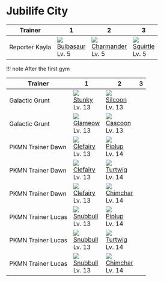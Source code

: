 # Jubilife City

Trainer        | 1                                | 2                                 | 3
---            | ---                              | ---                               | ---
Reporter Kayla | ![][001]<br>[Bulbasaur]<br>Lv. 5 | ![][004]<br>[Charmander]<br>Lv. 5 | ![][007]<br>[Squirtle]<br>Lv. 5

!!! note
    After the first gym

Trainer            | 1                                | 2                                | 3
---                | ---                              | ---                              | ---
Galactic Grunt     | ![][434]<br>[Stunky]<br>Lv. 13   | ![][266]<br>[Silcoon]<br>Lv. 13  | &nbsp;
Galactic Grunt     | ![][431]<br>[Glameow]<br>Lv. 13  | ![][268]<br>[Cascoon]<br>Lv. 13  | &nbsp;
PKMN Trainer Dawn  | ![][035]<br>[Clefairy]<br>Lv. 13 | ![][393]<br>[Piplup]<br>Lv. 14   | &nbsp;
PKMN Trainer Dawn  | ![][035]<br>[Clefairy]<br>Lv. 13 | ![][387]<br>[Turtwig]<br>Lv. 14  | &nbsp;
PKMN Trainer Dawn  | ![][035]<br>[Clefairy]<br>Lv. 13 | ![][390]<br>[Chimchar]<br>Lv. 14 | &nbsp;
PKMN Trainer Lucas | ![][209]<br>[Snubbull]<br>Lv. 13 | ![][393]<br>[Piplup]<br>Lv. 14   | &nbsp;
PKMN Trainer Lucas | ![][209]<br>[Snubbull]<br>Lv. 13 | ![][387]<br>[Turtwig]<br>Lv. 14  | &nbsp;
PKMN Trainer Lucas | ![][209]<br>[Snubbull]<br>Lv. 13 | ![][390]<br>[Chimchar]<br>Lv. 14 | &nbsp;

[Bulbasaur]: ../../pokemons/001/
[Charmander]: ../../pokemons/004/
[Squirtle]: ../../pokemons/007/
[Clefairy]: ../../pokemons/035/
[Snubbull]: ../../pokemons/209/
[Silcoon]: ../../pokemons/266/
[Cascoon]: ../../pokemons/268/
[Turtwig]: ../../pokemons/387/
[Chimchar]: ../../pokemons/390/
[Piplup]: ../../pokemons/393/
[Glameow]: ../../pokemons/431/
[Stunky]: ../../pokemons/434/
[001]: ../img/pokemon/001.png
[004]: ../img/pokemon/004.png
[007]: ../img/pokemon/007.png
[035]: ../img/pokemon/035.png
[209]: ../img/pokemon/209.png
[266]: ../img/pokemon/266.png
[268]: ../img/pokemon/268.png
[387]: ../img/pokemon/387.png
[390]: ../img/pokemon/390.png
[393]: ../img/pokemon/393.png
[431]: ../img/pokemon/431.png
[434]: ../img/pokemon/434.png

